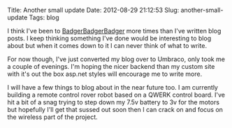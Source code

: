 Title: Another small update
Date: 2012-08-29 21:12:53
Slug: another-small-update
Tags: blog

I think I've been to [BadgerBadgerBadger](http://www.badgerbadgerbadger.com/) more times than I've written blog posts. I keep thinking something I've done would be interesting to blog about but when it comes down to it I can never think of what to write.

For now though, I've just converted my blog over to Umbraco, only took me a couple of evenings. I'm hoping the nicer backend than my custom site with it's out the box asp.net styles will encourage me to write more.

I will have a few things to blog about in the near future too. I am currently building a remote control rover robot based on a QWERK control board.  I've hit a bit of a snag trying to step down my 7.5v battery to 3v for the motors but hopefully I'll get that sussed out soon then I can crack on and focus on the wireless part of the project.

